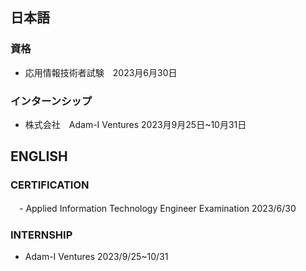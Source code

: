 ## 日本語
### 資格
- 応用情報技術者試験　2023月6月30日
### インターンシップ
- 株式会社　Adam-I Ventures 2023月9月25日~10月31日

## ENGLISH
### CERTIFICATION
　- Applied Information Technology Engineer Examination 2023/6/30
### INTERNSHIP
- Adam-I Ventures 2023/9/25~10/31

<!---
KS-PF/KS-PF is a ✨ special ✨ repository because its `README.md` (this file) appears on your GitHub profile.
You can click the Preview link to take a look at your changes.
--->
